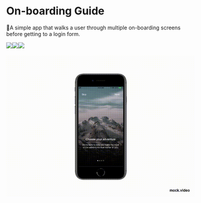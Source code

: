 # On-boarding Guide

📖A simple app that walks a user through multiple on-boarding screens before getting to a login form.

<img src="images/page1.png" width="285"><img src="images/page2.png" width="285"><img src="images/page3.png" width="285"><br>
&nbsp;&nbsp;&nbsp;&nbsp;&nbsp;&nbsp;&nbsp;<img src="images/demo.gif">

